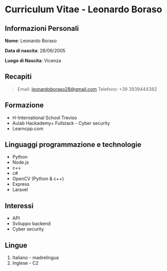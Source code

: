 # Curriculum Vitae - Leonardo Boraso

## **Informazioni Personali**
**Nome**: Leonardo Boraso

**Data di nascita**: 28/06/2005

**Luogo di Nascita**: Vicenza

## **Recapiti**
> Email: leonardoboraso28@gmail.com
> Telefono: +39 3939444382

## **Formazione**
- H-International School Treviso
- Aulab Hackademy+ Fullstack - Cyber security
- Learncpp.com

## **Linguaggi programmazione e technologie**
- Python
- Node.js
- c++
- c#
- OpenCV (Python & c++)
- Express
- Laravel

## **Interessi**
- API
- Sviluppo backend
- Cyber security

## **Lingue**
1. Italiano - madrelingua
2. Inglese - C2


